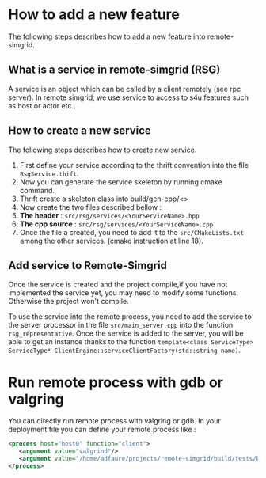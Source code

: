 # How to add a new feature

The following steps describes how to add a new feature into remote-simgrid.

## What is a service in remote-simgrid (RSG)

A service is an object which can be called by a client remotely (see rpc server).
In remote simgrid, we use service to access to s4u features such as host or actor etc..

## How to create a new service

The following steps describes how to create new service.

1. First define your service according to the thrift convention into the file `RsgService.thift`.
2. Now you can generate the service skeleton by running cmake command.
3. Thrift create a skeleton class into build/gen-cpp/<>
4. Now create the two files described bellow :
  1. **The header** : `src/rsg/services/<YourServiceName>.hpp`
  1. **The cpp source** : `src/rsg/services/<YourServiceName>.cpp`
5. Once the file a created, you need to add it to the `src/CMakeLists.txt` among the other services. (cmake instruction at line 18).

## Add service to Remote-Simgrid

Once the service is created and the project compile,if you have not implemented the service yet, you may need to modify some functions. Otherwise the project won't compile.

To use the service into the remote process, you need to add the service to the server processor in the file `src/main_server.cpp` into the function `rsg_representative`.
Once the service is added to the server, you will be able to get an instance thanks to the function `template<class ServiceType> ServiceType* ClientEngine::serviceClientFactory(std::string name)`.

# Run remote process with gdb or valgring

You can directly run remote process with valgring or gdb. In your deployment file you can define your remote process like :

```xml
<process host="host0" function="client">
   <argument value="valgrind"/>
   <argument value="/home/adfaure/projects/remote-simgrid/build/tests/basic/main_client"/>
</process>
```
